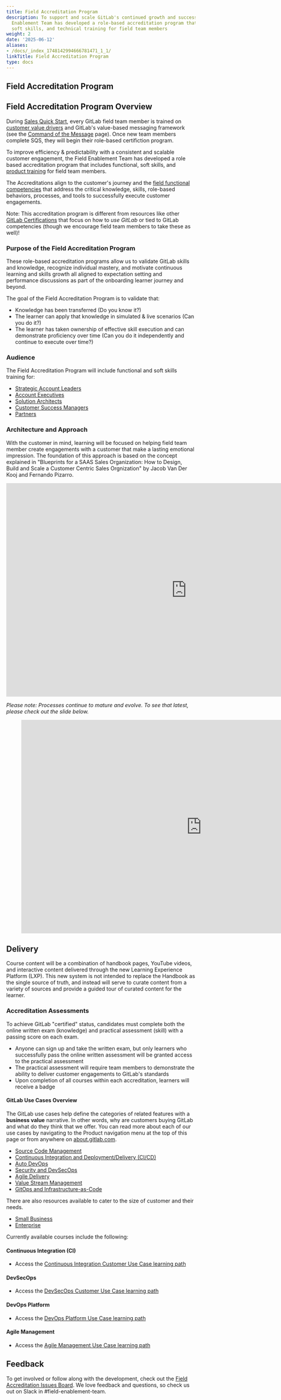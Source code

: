 ```yaml
---
title: Field Accreditation Program
description: To support and scale GitLab's continued growth and success, the Field
  Enablement Team has developed a role-based accreditation program that includes functional,
  soft skills, and technical training for field team members
weight: 2
date: '2025-06-12'
aliases:
- /docs/_index_1748142994666781471_1_1/
linkTitle: Field Accreditation Program
type: docs
---
```


## Field Accreditation Program

## Field Accreditation Program Overview

During [Sales Quick Start](/handbook/sales/onboarding/), every GitLab field team member is trained on [customer value drivers](/handbook/sales/command-of-the-message/#customer-value-drivers) and GitLab's value-based messaging framework (see the [Command of the Message](/handbook/sales/command-of-the-message/) page). Once new team members complete SQS, they will begin their role-based certifiction program.

To improve efficiency & predictability with a consistent and scalable customer engagement, the Field Enablement Team has developed a role based accreditation program that includes functional, soft skills, and [product training](/handbook/sales/training/product-certification/) for field team members.

The Accreditations align to the customer's journey and the [field functional competencies](/handbook/sales/training/field-functional-competencies/) that address the critical knowledge, skills, role-based behaviors, processes, and tools to successfully execute customer engagements.

Note: This accreditation program is different from resources like other [GitLab Certifications](https://university.gitlab.com/certifications/public/) that focus on how to *use GitLab* or tied to GitLab competencies (though we encourage field team members to take these as well)!

### Purpose of the Field Accreditation Program

These role-based accreditation programs allow us to validate GitLab skills and knowledge, recognize individual mastery, and motivate continuous learning and skills growth all aligned to expectation setting and performance discussions as part of the onboarding learner journey and beyond.

The goal of the Field Accreditation Program is to validate that:

- Knowledge has been transferred (Do you know it?)
- The learner can apply that knowledge in simulated & live scenarios (Can you do it?)
- The learner has taken ownership of effective skill execution and can demonstrate proficiency over time (Can you do it independently and continue to execute over time?)

### Audience

The Field Accreditation Program will include functional and soft skills training for:

- [Strategic Account Leaders](/handbook/sales/training/field-certification/sal/)
- [Account Executives](/handbook/sales/commercial/enablement/required7/)
- [Solution Architects](/handbook/sales/training/field-certification/sa/)
- [Customer Success Managers](/handbook/sales/training/field-certification/csm/)
- [Partners](/handbook/resellers/training/)

### Architecture and Approach

With the customer in mind, learning will be focused on helping field team member create engagements with a customer that make a lasting emotional impression. The foundation of this approach is based on the concept explained in "Blueprints for a SAAS Sales Organization: How to Design, Build and Scale a Customer Centric Sales Orgnization" by Jacob Van Der Kooj and Fernando Pizarro.

<iframe src="https://docs.google.com/presentation/d/e/2PACX-1vR-T2H_KC9sJ5RwDLubKccE7ZdBJZGlfHPqTovGPD0qgQbR40u-G5loZsPMc4MVX4LjzLjBDH6XhEfZ/embed?start=false&loop=false&delayms=3000" frameborder="0" width="960" height="569" allowfullscreen="true" mozallowfullscreen="true" webkitallowfullscreen="true"></iframe>

**Please note:* Processes continue to mature and evolve. To see that latest, please check out the slide below.*

<figure class="video_container">
<iframe src="https://docs.google.com/presentation/d/e/2PACX-1vQNYu_4jB3j3i_fYukM3yMtcbhgbpKbivbaaiKnuih3X6pdn-oI9ic0k6TqtwP2qjqVAaC-HXIC0uD7/embed?start=false&loop=false&delayms=3000" frameborder="0" width="960" height="569" allowfullscreen="true" mozallowfullscreen="true" webkitallowfullscreen="true"></iframe>
</figure>

## Delivery

Course content will be a combination of handbook pages, YouTube videos, and interactive content delivered through the new Learning Experience Platform (LXP). This new system is not intended to replace the Handbook as the single source of truth, and instead will serve to curate content from a variety of sources and provide a guided tour of curated content for the learner.

### Accreditation Assessments

To achieve GitLab "certified" status, candidates must complete both the online written exam (knowledge) and practical assessment (skill) with a passing score on each exam.

- Anyone can sign up and take the written exam, but only learners who successfully pass the online written assessment will be granted access to the practical assessment
- The practical assessment will require team members to demonstrate the ability to deliver customer engagements to GitLab's standards
- Upon completion of all courses within each accreditation, learners will receive a badge

#### GitLab Use Cases Overview

The GitLab use cases help define the categories of related features with a **business value** narrative. In other words, why are customers buying GitLab and what do they think that we offer. You can read more about each of our use cases by navigating to the Product navigation menu at the top of this page or from anywhere on [about.gitlab.com](https://about.gitlab.com/).

- [Source Code Management](https://about.gitlab.com/solutions/source-code-management/)
- [Continuous Integration and Deployment/Delivery (CI/CD)](https://about.gitlab.com/solutions/continuous-integration/)
- [Auto DevOps](https://docs.gitlab.com/ee/topics/autodevops/)
- [Security and DevSecOps](https://about.gitlab.com/solutions/security-compliance/)
- [Agile Delivery](https://about.gitlab.com/solutions/agile-delivery/)
- [Value Stream Management](https://about.gitlab.com/solutions/value-stream-management/)
- [GitOps and Infrastructure-as-Code](https://about.gitlab.com/solutions/gitops/)

There are also resources available to cater to the size of customer and their needs.

- [Small Business](https://about.gitlab.com/small-business/)
- [Enterprise](https://about.gitlab.com/enterprise/)

Currently available courses include the following:

#### Continuous Integration (CI)

- Access the [Continuous Integration Customer Use Case learning path](https://gitlab.edcast.com/pathways/continuous-integration-customer-use-case)

#### DevSecOps

- Access the [DevSecOps Customer Use Case learning path](https://gitlab.edcast.com/pathways/devsecops-customer-use-case)

#### DevOps Platform

- Access the [DevOps Platform Use Case learning path](https://gitlab.edcast.com/pathways/devops-platform-customer-use-case)

#### Agile Management

- Access the [Agile Management Use Case learning path](https://gitlab.edcast.com/insights/agile-management)

## Feedback

To get involved or follow along with the development, check out the [Field Accreditation Issues Board](https://gitlab.com/groups/gitlab-com/-/boards/2714682?label_name[]=Field%20Learning%20Programs). We love feedback and questions, so check us out on Slack in #field-enablement-team.
